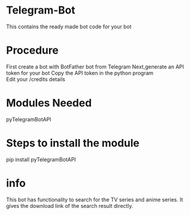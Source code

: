 # Telegram-Bot   
This contains the ready made bot code for your bot 
# Procedure
  First create a bot with BotFather bot from Telegram 
  Next,generate an API token for your bot
  Copy the API token in the python program  
  Edit your /credits details
# Modules Needed
   pyTelegramBotAPI 
# Steps to install the module
   pip install pyTelegramBotAPI
# info 
  This bot has functionality to search for the TV series and anime series.
  It gives the download link of the search result directly.
 
